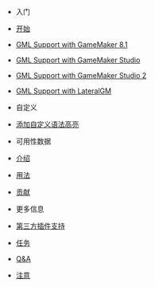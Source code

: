 - 入门

 - [开始](zh-cn/Usage/Start.md)
 - [GML Support with GameMaker 8.1](zh-cn/Usage/gm81.md)
 - [GML Support with GameMaker Studio](zh-cn/Usage/gms.md)
 - [GML Support with GameMaker Studio 2](zh-cn/Usage/gms2.md)
 - [GML Support with LateralGM](zh-cn/Usage/lgm.md)

- 自定义

 - [添加自定义语法高亮](zh-cn/OwnSyntax.md)

- 可用性数据

 - [介绍](zh-cn/AvailableData/Index.md)
 - [用法](zh-cn/AvailableData/DataUsage.md)

- [贡献](zh-cn/Contribute.md)

- 更多信息

 - [第三方插件支持](zh-cn/Moreinfo/Thirdparty.md)
 - [任务](zh-cn/Moreinfo/Tasks.md)
 - [Q&A](zh-cn/Moreinfo/QA.md)
 - [注意](zh-cn/Moreinfo/Notices.md)